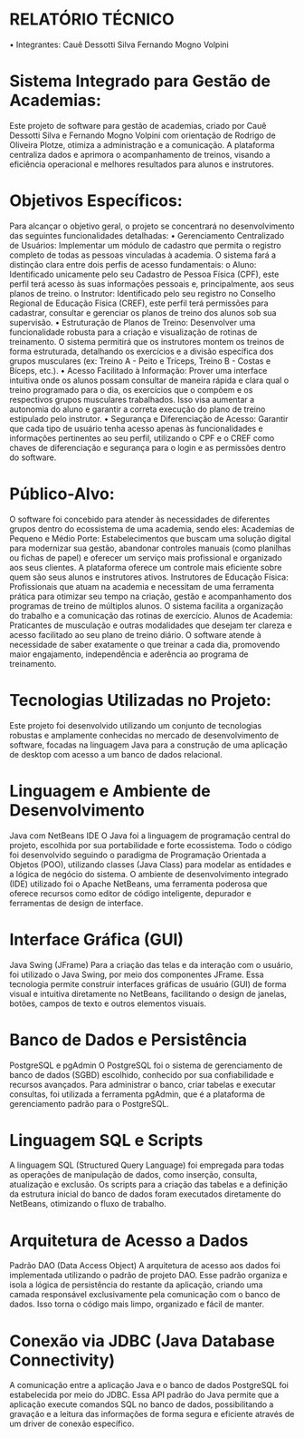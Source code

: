 # RELATÓRIO TÉCNICO 
• Integrantes: 
Cauê Dessotti Silva 
Fernando Mogno Volpini 

# Sistema Integrado para Gestão de Academias:
Este projeto de software para gestão de academias, criado por Cauê Dessotti Silva e Fernando Mogno Volpini com orientação de Rodrigo de Oliveira Plotze, otimiza a administração e a comunicação. A plataforma centraliza dados e aprimora o acompanhamento de treinos, visando a eficiência operacional e melhores resultados para alunos e instrutores.

# Objetivos Específicos:
Para alcançar o objetivo geral, o projeto se concentrará no desenvolvimento das seguintes funcionalidades detalhadas:
•	Gerenciamento Centralizado de Usuários: Implementar um módulo de cadastro que permita o registro completo de todas as pessoas vinculadas à academia. O sistema fará a distinção clara entre dois perfis de acesso fundamentais:
o	Aluno: Identificado unicamente pelo seu Cadastro de Pessoa Física (CPF), este perfil terá acesso às suas informações pessoais e, principalmente, aos seus planos de treino.
o	Instrutor: Identificado pelo seu registro no Conselho Regional de Educação Física (CREF), este perfil terá permissões para cadastrar, consultar e gerenciar os planos de treino dos alunos sob sua supervisão.
•	Estruturação de Planos de Treino: Desenvolver uma funcionalidade robusta para a criação e visualização de rotinas de treinamento. O sistema permitirá que os instrutores montem os treinos de forma estruturada, detalhando os exercícios e a divisão específica dos grupos musculares (ex: Treino A - Peito e Tríceps, Treino B - Costas e Bíceps, etc.).
•	Acesso Facilitado à Informação: Prover uma interface intuitiva onde os alunos possam consultar de maneira rápida e clara qual o treino programado para o dia, os exercícios que o compõem e os respectivos grupos musculares trabalhados. Isso visa aumentar a autonomia do aluno e garantir a correta execução do plano de treino estipulado pelo instrutor.
•	Segurança e Diferenciação de Acesso: Garantir que cada tipo de usuário tenha acesso apenas às funcionalidades e informações pertinentes ao seu perfil, utilizando o CPF e o CREF como chaves de diferenciação e segurança para o login e as permissões dentro do software.

# Público-Alvo:
O software foi concebido para atender às necessidades de diferentes grupos dentro do ecossistema de uma academia, sendo eles:
Academias de Pequeno e Médio Porte: Estabelecimentos que buscam uma solução digital para modernizar sua gestão, abandonar controles manuais (como planilhas ou fichas de papel) e oferecer um serviço mais profissional e organizado aos seus clientes. A plataforma oferece um controle mais eficiente sobre quem são seus alunos e instrutores ativos.
Instrutores de Educação Física: Profissionais que atuam na academia e necessitam de uma ferramenta prática para otimizar seu tempo na criação, gestão e acompanhamento dos programas de treino de múltiplos alunos. O sistema facilita a organização do trabalho e a comunicação das rotinas de exercício.
Alunos de Academia: Praticantes de musculação e outras modalidades que desejam ter clareza e acesso facilitado ao seu plano de treino diário. O software atende à necessidade de saber exatamente o que treinar a cada dia, promovendo maior engajamento, independência e aderência ao programa de treinamento.

# Tecnologias Utilizadas no Projeto:
Este projeto foi desenvolvido utilizando um conjunto de tecnologias robustas e amplamente conhecidas no mercado de desenvolvimento de software, focadas na linguagem Java para a construção de uma aplicação de desktop com acesso a um banco de dados relacional.

# Linguagem e Ambiente de Desenvolvimento
Java com NetBeans IDE
O Java foi a linguagem de programação central do projeto, escolhida por sua portabilidade e forte ecossistema. Todo o código foi desenvolvido seguindo o paradigma de Programação Orientada a Objetos (POO), utilizando classes (Java Class) para modelar as entidades e a lógica de negócio do sistema. O ambiente de desenvolvimento integrado (IDE) utilizado foi o Apache NetBeans, uma ferramenta poderosa que oferece recursos como editor de código inteligente, depurador e ferramentas de design de interface.

# Interface Gráfica (GUI) 
Java Swing (JFrame)
Para a criação das telas e da interação com o usuário, foi utilizado o Java Swing, por meio dos componentes JFrame. Essa tecnologia permite construir interfaces gráficas de usuário (GUI) de forma visual e intuitiva diretamente no NetBeans, facilitando o design de janelas, botões, campos de texto e outros elementos visuais.

# Banco de Dados e Persistência
PostgreSQL e pgAdmin
O PostgreSQL foi o sistema de gerenciamento de banco de dados (SGBD) escolhido, conhecido por sua confiabilidade e recursos avançados. Para administrar o banco, criar tabelas e executar consultas, foi utilizada a ferramenta pgAdmin, que é a plataforma de gerenciamento padrão para o PostgreSQL.

# Linguagem SQL e Scripts
A linguagem SQL (Structured Query Language) foi empregada para todas as operações de manipulação de dados, como inserção, consulta, atualização e exclusão. Os scripts para a criação das tabelas e a definição da estrutura inicial do banco de dados foram executados diretamente do NetBeans, otimizando o fluxo de trabalho.

# Arquitetura de Acesso a Dados
Padrão DAO (Data Access Object)
A arquitetura de acesso aos dados foi implementada utilizando o padrão de projeto DAO. Esse padrão organiza e isola a lógica de persistência do restante da aplicação, criando uma camada responsável exclusivamente pela comunicação com o banco de dados. Isso torna o código mais limpo, organizado e fácil de manter.

# Conexão via JDBC (Java Database Connectivity)
A comunicação entre a aplicação Java e o banco de dados PostgreSQL foi estabelecida por meio do JDBC. Essa API padrão do Java permite que a aplicação execute comandos SQL no banco de dados, possibilitando a gravação e a leitura das informações de forma segura e eficiente através de um driver de conexão específico.
